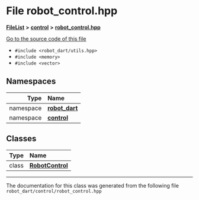 

# File robot\_control.hpp



[**FileList**](files.md) **>** [**control**](dir_1a1ccbdd0954eb7721b1a771872472c9.md) **>** [**robot\_control.hpp**](robot__control_8hpp.md)

[Go to the source code of this file](robot__control_8hpp_source.md)



* `#include <robot_dart/utils.hpp>`
* `#include <memory>`
* `#include <vector>`













## Namespaces

| Type | Name |
| ---: | :--- |
| namespace | [**robot\_dart**](namespacerobot__dart.md) <br> |
| namespace | [**control**](namespacerobot__dart_1_1control.md) <br> |


## Classes

| Type | Name |
| ---: | :--- |
| class | [**RobotControl**](classrobot__dart_1_1control_1_1RobotControl.md) <br> |



















































------------------------------
The documentation for this class was generated from the following file `robot_dart/control/robot_control.hpp`

